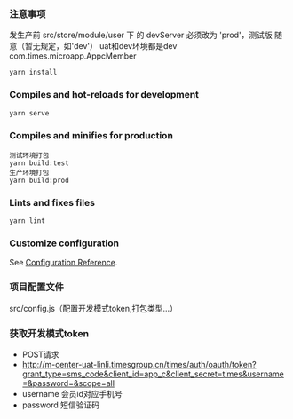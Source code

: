 ### 注意事项
发生产前 src/store/module/user 下 的 devServer 必须改为 'prod'，测试版 随意（暂无规定，如'dev'）
uat和dev环境都是dev
com.times.microapp.AppcMember

```
yarn install
```

### Compiles and hot-reloads for development

```
yarn serve
```

### Compiles and minifies for production

```
测试环境打包
yarn build:test
生产环境打包
yarn build:prod
```

### Lints and fixes files

```
yarn lint
```

### Customize configuration

See [Configuration Reference](https://cli.vuejs.org/config/).

### 项目配置文件

src/config.js（配置开发模式token,打包类型...）

### 获取开发模式token

* POST请求
* http://m-center-uat-linli.timesgroup.cn/times/auth/oauth/token?grant_type=sms_code&client_id=app_c&client_secret=times&username=&password=&scope=all
* username  会员id对应手机号
* password  短信验证码
